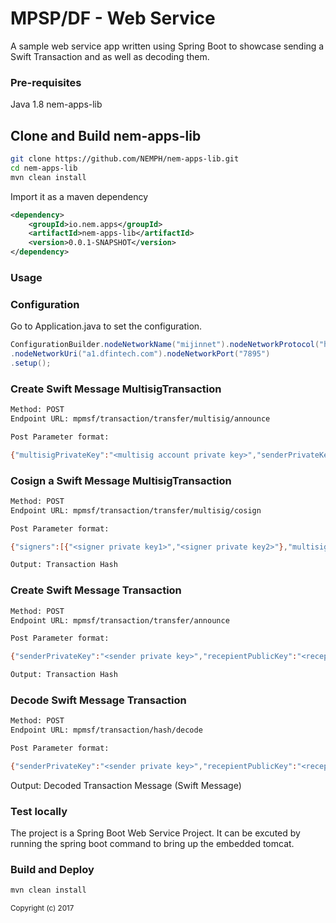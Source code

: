 # MPSP/DF - Web Service 

A sample web service app written using Spring Boot to showcase sending a Swift Transaction and as well as decoding them.

<h3>Pre-requisites</h2>
Java 1.8  
nem-apps-lib  

<h2>Clone and Build nem-apps-lib</h2>

```bash
git clone https://github.com/NEMPH/nem-apps-lib.git
cd nem-apps-lib
mvn clean install
```

Import it as a maven dependency

```xml
<dependency>
    <groupId>io.nem.apps</groupId>
    <artifactId>nem-apps-lib</artifactId>
    <version>0.0.1-SNAPSHOT</version>
</dependency>
```

<h3>Usage</h2>
<h3>Configuration</h3>
Go to Application.java to set the configuration.

```java
ConfigurationBuilder.nodeNetworkName("mijinnet").nodeNetworkProtocol("http")
.nodeNetworkUri("a1.dfintech.com").nodeNetworkPort("7895")
.setup();
```
		
<h3>Create Swift Message MultisigTransaction</h3>

```bash
Method: POST  
Endpoint URL: mpmsf/transaction/transfer/multisig/announce

Post Parameter format:

{"multisigPrivateKey":"<multisig account private key>","senderPrivateKey":"<sender private key>","recepientPublicKey":"<recepient public key>","accountNumber":"<bank account number>","swiftMessage":"<Swift>"}
```

<h3>Cosign a Swift Message MultisigTransaction</h3>

```bash
Method: POST  
Endpoint URL: mpmsf/transaction/transfer/multisig/cosign

Post Parameter format:

{"signers":[{"<signer private key1>","<signer private key2>"},"multisigHash":"<multisig hash>","multisigPublicKey":"<multisig account public key>"}

Output: Transaction Hash	
```

<h3>Create Swift Message Transaction</h3>

```bash
Method: POST  
Endpoint URL: mpmsf/transaction/transfer/announce 

Post Parameter format:

{"senderPrivateKey":"<sender private key>","recepientPublicKey":"<recepient public key>","accountNumber":"<bank account number>","swiftMessage":"<Swift>"}

Output: Transaction Hash
```

<h3>Decode Swift Message Transaction</h3>

```bash
Method: POST  
Endpoint URL: mpmsf/transaction/hash/decode

Post Parameter format:

{"senderPrivateKey":"<sender private key>","recepientPublicKey":"<recepient public key>","hash":"<transaction hash>"}
```

Output: Decoded Transaction Message (Swift Message)  

<h3>Test locally</h3>
The project is a Spring Boot Web Service Project. It can be excuted by running the spring boot command to bring up the embedded tomcat. 

<h3>Build and Deploy</h3>

```bash
mvn clean install
```

<sub>Copyright (c) 2017</sub>
